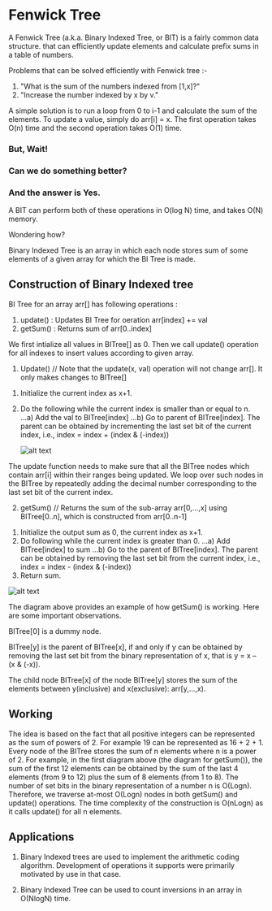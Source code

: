 # Fenwick Tree
A Fenwick Tree (a.k.a. Binary Indexed Tree, or BIT) is a fairly common data structure. that can efficiently update elements and calculate prefix sums in a table of numbers.

Problems that can be solved efficiently with Fenwick tree :-
 1. "What is the sum of the numbers indexed from [1,x]?"
 2. "Increase the number indexed by x by v."

A simple solution is to run a loop from 0 to i-1 and calculate the sum of the elements. To update a value, simply do arr[i] = x. The first operation takes O(n) time and the second operation takes O(1) time.

### But, Wait!
### Can we do something better?
### And the answer is Yes.

A BIT can perform both of these operations in O(log N) time, and takes O(N) memory.

Wondering how?

Binary Indexed Tree is an array in which each node stores sum of some elements of a given array for which the BI Tree is made.

## Construction of Binary Indexed tree
BI Tree for an array arr[] has following operations :
1. update() : Updates BI Tree for oeration arr[index] += val
2. getSum() : Returns sum of arr[0..index]

We first intialize all values in BITree[] as 0.
Then we call update() operation for all indexes to insert values according to given array.

 1. Update()
 // Note that the update(x, val) operation will not change arr[].  It only makes changes to BITree[]
1) Initialize the current index as x+1.
2) Do the following while the current index is smaller than or equal to n.
...a) Add the val to BITree[index]
...b) Go to parent of BITree[index].  The parent can be obtained by incrementing
     the last set bit of the current index, i.e., index = index + (index & (-index))

     ![alt text](https://media.geeksforgeeks.org/wp-content/cdn-uploads/BITUpdate12.png)

The update function needs to make sure that all the BITree nodes which contain arr[i] within their ranges being updated. We loop over such nodes in the BITree by repeatedly adding the decimal number corresponding to the last set bit of the current index.

 2. getSum()
 // Returns the sum of the sub-array arr[0,...,x] using BITree[0..n], which is constructed from arr[0..n-1]
1) Initialize the output sum as 0, the current index as x+1.
2) Do following while the current index is greater than 0.
...a) Add BITree[index] to sum
...b) Go to the parent of BITree[index].  The parent can be obtained by removing
     the last set bit from the current index, i.e., index = index - (index & (-index))
3) Return sum.

![alt text](https://media.geeksforgeeks.org/wp-content/cdn-uploads/BITSum.png)

The diagram above provides an example of how getSum() is working. Here are some important observations.

BITree[0] is a dummy node.

BITree[y] is the parent of BITree[x], if and only if y can be obtained by removing the last set bit from the binary representation of x, that is y = x – (x & (-x)).

The child node BITree[x] of the node BITree[y] stores the sum of the elements between y(inclusive) and x(exclusive): arr[y,…,x).

## Working

The idea is based on the fact that all positive integers can be represented as the sum of powers of 2. For example 19 can be represented as 16 + 2 + 1. Every node of the BITree stores the sum of n elements where n is a power of 2. For example, in the first diagram above (the diagram for getSum()), the sum of the first 12 elements can be obtained by the sum of the last 4 elements (from 9 to 12) plus the sum of 8 elements (from 1 to 8). The number of set bits in the binary representation of a number n is O(Logn). Therefore, we traverse at-most O(Logn) nodes in both getSum() and update() operations. The time complexity of the construction is O(nLogn) as it calls update() for all n elements.

## Applications

1. Binary Indexed trees are used to implement the arithmetic coding algorithm. Development of operations it supports were primarily motivated by use in that case.

2. Binary Indexed Tree can be used to count inversions in an array in O(NlogN) time.
